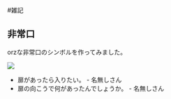 #雑記


## 非常口

orzな非常口のシンボルを作ってみました。

![](orz.png)

* 扉があったら入りたい。 - 名無しさん 
* 扉の向こうで何があったんでしょうか。 - 名無しさん 
<!--  -->


